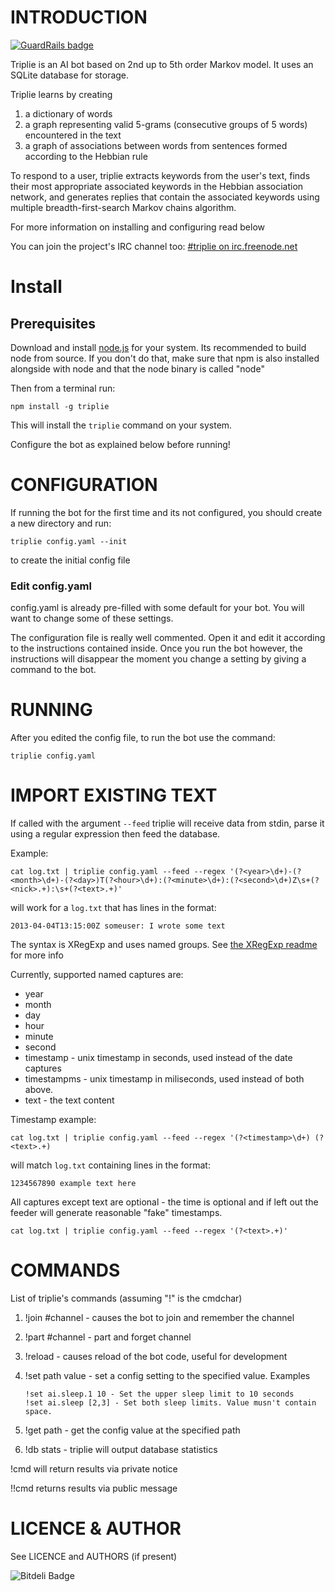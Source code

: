 # INTRODUCTION

[![GuardRails badge](https://badges.production.guardrails.io/moul/triplie-ng.svg)](https://www.guardrails.io)


Triplie is an AI bot based on 2nd up to 5th order Markov model. It uses an 
SQLite database for storage.

Triplie learns by creating

1. a dictionary of words 
2. a graph representing valid 5-grams (consecutive groups of 5 words) 
   encountered in the text
3. a graph of associations between words from sentences formed according to the
   Hebbian rule

To respond to a user, triplie extracts keywords from the user's text, finds 
their most appropriate associated keywords in the Hebbian association network, 
and generates replies that contain the associated keywords using multiple 
breadth-first-search Markov chains algorithm.

For more information on installing and configuring read below

You can join the project's IRC channel too: 
[#triplie on irc.freenode.net](irc://irc.freenode.net/#triplie)


# Install

## Prerequisites

Download and install [node.js](http://nodejs.org/) for your system.
Its recommended to build node from source. If you don't do that, make 
sure that npm is also installed alongside with node and that the
node binary is called "node"

Then from a terminal run:
    
    npm install -g triplie


This will install the `triplie` command on your system.

Configure the bot as explained below before running!

# CONFIGURATION

If running the bot for the first time and its not configured,
you should create a new directory and run:

    triplie config.yaml --init

to create the initial config file

### Edit config.yaml

config.yaml is already pre-filled with some default for your bot. You will want
to change some of these settings.

The configuration file is really well commented. Open it and edit it according
to the instructions contained inside. Once you run the bot however, the 
instructions will disappear the moment you change a setting by giving a command
to the bot.

# RUNNING

After you edited the config file, to run the bot use the command:

    triplie config.yaml

# IMPORT EXISTING TEXT

If called with the argument `--feed` triplie will receive data from stdin, 
parse it using a regular expression then feed the database.

Example:

    cat log.txt | triplie config.yaml --feed --regex '(?<year>\d+)-(?<month>\d+)-(?<day>)T(?<hour>\d+):(?<minute>\d+):(?<second>\d+)Z\s+(?<nick>.+):\s+(?<text>.+)'

will work for a `log.txt` that has lines in the format:
    
    2013-04-04T13:15:00Z someuser: I wrote some text

The syntax is XRegExp and uses named groups. See 
[the XRegExp readme](https://npmjs.org/package/xregexp) for more info

Currently, supported named captures are:

* year
* month
* day
* hour 
* minute
* second
* timestamp - unix timestamp in seconds, used instead of the date captures
* timestampms - unix timestamp in miliseconds, used instead of both above.
* text - the text content

Timestamp example:

    cat log.txt | triplie config.yaml --feed --regex '(?<timestamp>\d+) (?<text>.+)

will match `log.txt` containing lines in the format:

    1234567890 example text here 

All captures except text are optional - the time is optional and if left out
the feeder will generate reasonable "fake" timestamps.

    cat log.txt | triplie config.yaml --feed --regex '(?<text>.+)'


# COMMANDS

List of triplie's commands (assuming "!" is the cmdchar)

1. !join #channel - causes the bot to join and remember the channel

2. !part #channel - part and forget channel

3. !reload - causes reload of the bot code, useful for development

4. !set path value - set a config setting to the specified value. Examples
    
       !set ai.sleep.1 10 - Set the upper sleep limit to 10 seconds
       !set ai.sleep [2,3] - Set both sleep limits. Value musn't contain space.

5. !get path - get the config value at the specified path

6. !db stats - triplie will output database statistics

!cmd will return results via private notice 

!!cmd returns results via public message

# LICENCE & AUTHOR

See LICENCE and AUTHORS (if present)

![Bitdeli Badge](https://d2weczhvl823v0.cloudfront.net/spion/triplie-ng/trend.png)

